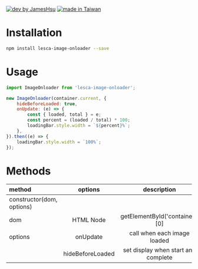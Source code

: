 [![dev by JamesHsu](https://img.shields.io/badge/Dev%20by-Jameshsu1125-green)](https://github.com/jameshsu1125/) [![made in Taiwan](https://img.shields.io/badge/Made%20in-Taiwan-orange)](https://github.com/jameshsu1125/)

# Installation

```sh
npm install lesca-image-onloader --save
```

# Usage

```javascript
import ImageOnloader from 'lesca-image-onloader';

new ImageOnloader(container.current, {
	hideBeforeLoaded: true,
	onUpdate: (e) => {
		const { loaded, total } = e;
		const percent = (loaded / total) * 100;
		loadingBar.style.width = `${percent}%`;
	},
}).then((e) => {
	loadingBar.style.width = `100%`;
});
```

# Methods

| method                    |     options      |             description             | default |
| :------------------------ | :--------------: | :---------------------------------: | ------: |
| constructor(dom, options) |                  |                                     |         |
| dom                       |    HTML Node     |   getElementById('container')[0]    |         |
| options                   |     onUpdate     |     call when each image loaded     |         |
|                           | hideBeforeLoaded | set display when start and complete |    true |
